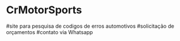 # CrMotorSports

#site para pesquisa de codigos de erros automotivos 
#solicitação de orçamentos 
#contato via Whatsapp
